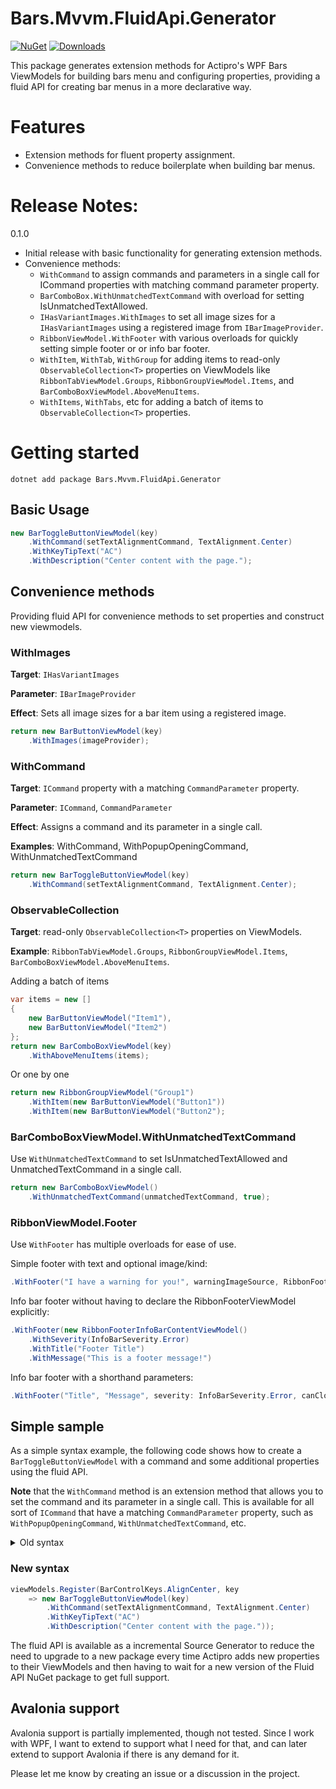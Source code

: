 # Bars.Mvvm.FluidApi.Generator
[![NuGet](https://img.shields.io/nuget/v/Bars.Mvvm.FluidApi.Generator.svg)](https://www.nuget.org/packages/Bars.Mvvm.FluidApi.Generator/)
[![Downloads](https://img.shields.io/nuget/dt/Bars.Mvvm.FluidApi.Generator?label=Downloads)](https://www.nuget.org/packages/Bars.Mvvm.FluidApi.Generator/)

This package generates extension methods for Actipro's WPF Bars ViewModels for building bars menu and configuring properties, providing a fluid API for creating bar menus in a more declarative way.

# Features
* Extension methods for fluent property assignment.
* Convenience methods to reduce boilerplate when building bar menus.

# Release Notes:

0.1.0
* Initial release with basic functionality for generating extension methods.
* Convenience methods:
    * `WithCommand` to assign commands and parameters in a single call for ICommand properties with matching command parameter property.
    * `BarComboBox.WithUnmatchedTextCommand` with overload for setting IsUnmatchedTextAllowed.
    * `IHasVariantImages.WithImages` to set all image sizes for a `IHasVariantImages` using a registered image from `IBarImageProvider`.
    * `RibbonViewModel.WithFooter` with various overloads for quickly setting simple footer or or info bar footer.
    * `WithItem`, `WithTab`, `WithGroup` for adding items to read-only `ObservableCollection<T>` properties on ViewModels like `RibbonTabViewModel.Groups`, `RibbonGroupViewModel.Items`, and `BarComboBoxViewModel.AboveMenuItems`.
    * `WithItems`, `WithTabs`, etc for adding a batch of items to `ObservableCollection<T>` properties.

# Getting started
```
dotnet add package Bars.Mvvm.FluidApi.Generator
```

## Basic Usage

```csharp
new BarToggleButtonViewModel(key)
    .WithCommand(setTextAlignmentCommand, TextAlignment.Center)
    .WithKeyTipText("AC")
    .WithDescription("Center content with the page.");
```

## Convenience methods
Providing fluid API for convenience methods to set properties and construct new viewmodels.

### WithImages
**Target**: `IHasVariantImages`

**Parameter**: `IBarImageProvider`

**Effect**: Sets all image sizes for a bar item using a registered image.
```csharp
return new BarButtonViewModel(key)
    .WithImages(imageProvider);
```

### WithCommand
**Target**: `ICommand` property with a matching `CommandParameter` property.

**Parameter**: `ICommand`, `CommandParameter`

**Effect**: Assigns a command and its parameter in a single call.

**Examples**: WithCommand, WithPopupOpeningCommand, WithUnmatchedTextCommand
```csharp
return new BarToggleButtonViewModel(key)
    .WithCommand(setTextAlignmentCommand, TextAlignment.Center);
```

### ObservableCollection<T>
**Target**: read-only `ObservableCollection<T>` properties on ViewModels.

**Example**: `RibbonTabViewModel.Groups`, `RibbonGroupViewModel.Items`, `BarComboBoxViewModel.AboveMenuItems`.

Adding a batch of items
```csharp
var items = new []
{
    new BarButtonViewModel("Item1"),
    new BarButtonViewModel("Item2")
};
return new BarComboBoxViewModel(key)
    .WithAboveMenuItems(items);
```

Or one by one

```csharp
return new RibbonGroupViewModel("Group1")
    .WithItem(new BarButtonViewModel("Button1"))
    .WithItem(new BarButtonViewModel("Button2");
```
### BarComboBoxViewModel.WithUnmatchedTextCommand
Use `WithUnmatchedTextCommand` to set IsUnmatchedTextAllowed and UnmatchedTextCommand in a single call.
```csharp
return new BarComboBoxViewModel()
    .WithUnmatchedTextCommand(unmatchedTextCommand, true);
```

### RibbonViewModel.Footer
Use `WithFooter` has multiple overloads for ease of use.

Simple footer with text and optional image/kind:

```csharp
.WithFooter("I have a warning for you!", warningImageSource, RibbonFooterKind.Warning)
```
Info bar footer without having to declare the RibbonFooterViewModel explicitly:
```csharp
.WithFooter(new RibbonFooterInfoBarContentViewModel()
    .WithSeverity(InfoBarSeverity.Error)
    .WithTitle("Footer Title")
    .WithMessage("This is a footer message!")
```

Info bar footer with a shorthand parameters:
```csharp
.WithFooter("Title", "Message", severity: InfoBarSeverity.Error, canClose: true)
```
## Simple sample
As a simple syntax example, the following code shows how to create a `BarToggleButtonViewModel` with a command and some additional properties using the fluid API.

**Note** that the `WithCommand` method is an extension method that allows you to set the command and its parameter in a single call. This is available for all sort of `ICommand` that have a matching `CommandParameter` property, such as `WithPopupOpeningCommand`, `WithUnmatchedTextCommand`, etc.

<details>
<summary>Old syntax</summary>

### Old syntax

```csharp
viewModels.Register(BarControlKeys.AlignCenter, key
	=> new BarToggleButtonViewModel(key, SetTextAlignmentCommand)
	{
		KeyTipText = "AC", 
		Description = "Center content with the page.", 
		CommandParameter = TextAlignment.Center
	});
```

</details>

### New syntax
```csharp
viewModels.Register(BarControlKeys.AlignCenter, key
    => new BarToggleButtonViewModel(key)
        .WithCommand(setTextAlignmentCommand, TextAlignment.Center)
        .WithKeyTipText("AC")
        .WithDescription("Center content with the page."));
```


The fluid API is available as a incremental Source Generator to reduce the need to upgrade to a new package every time Actipro adds new properties to their ViewModels and then having to wait for a new version of the Fluid API NuGet package to get full support.

## Avalonia support
Avalonia support is partially implemented, though not tested. Since I work with WPF, I want to extend to support what I need for that, and can later extend to support Avalonia if there is any demand for it.

Please let me know by creating an issue or a discussion in the project.